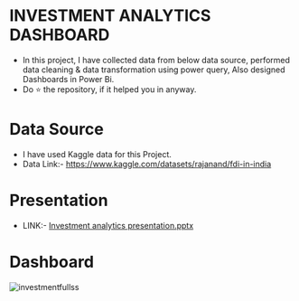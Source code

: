 # INVESTMENT ANALYTICS DASHBOARD
* In this project, I have collected data from below data source, performed data cleaning & data transformation using power query, Also designed Dashboards in Power Bi.
* Do ⭐ the repository, if it helped you in anyway.

# Data Source
* I have used Kaggle data for this Project.
* Data Link:- https://www.kaggle.com/datasets/rajanand/fdi-in-india

# Presentation
* LINK:- [Investment analytics presentation.pptx](https://github.com/Analyst-Sarthak/Investmentanalytics/files/11631704/Investment.analytics.presentation.pptx)

# Dashboard

![investmentfullss](https://github.com/Analyst-Sarthak/Investmentanalytics/assets/131236063/257e2346-f3b7-499f-b92c-cd97ffdc2b0e)




